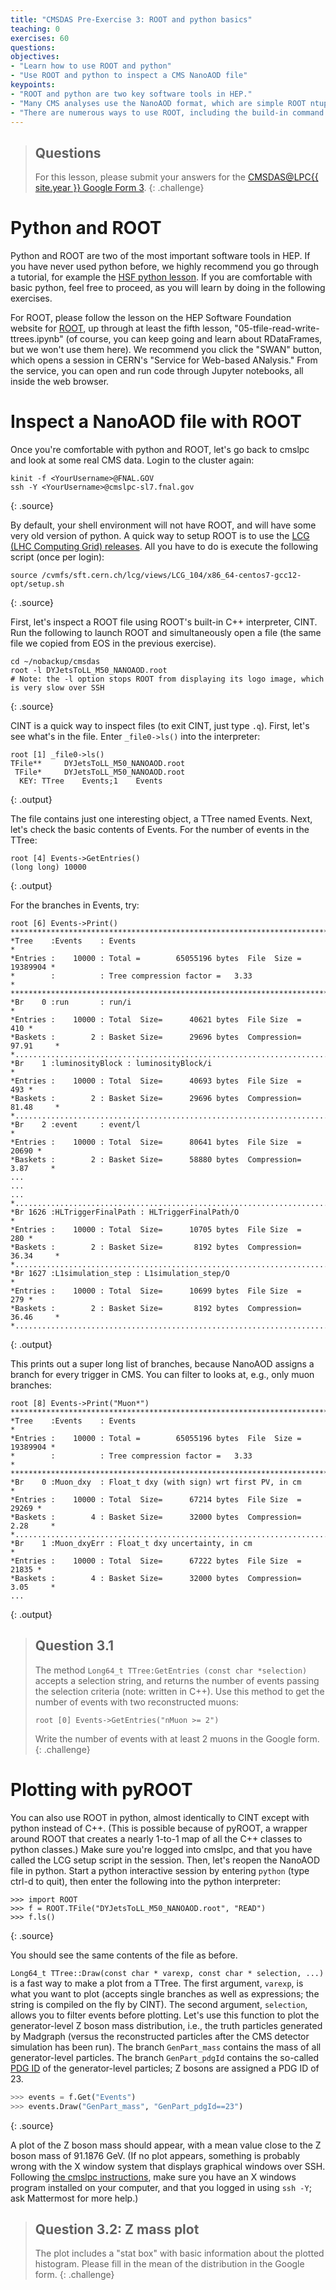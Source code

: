 ```yaml
---
title: "CMSDAS Pre-Exercise 3: ROOT and python basics"
teaching: 0
exercises: 60
questions:
objectives:
- "Learn how to use ROOT and python"
- "Use ROOT and python to inspect a CMS NanoAOD file"
keypoints:
- "ROOT and python are two key software tools in HEP."
- "Many CMS analyses use the NanoAOD format, which are simple ROOT ntuples that can be analyzed with standalone ROOT or pyROOT."
- "There are numerous ways to use ROOT, including the build-in command line interface (based on CINT, a C++ interpreter), pyROOT, Jupyter notebooks, compiled C++, and more."
---
```


> ## Questions
> For this lesson, please submit your answers for the [CMSDAS@LPC{{ site.year }} Google Form 3][Set3_form].
{: .challenge}

# Python and ROOT

Python and ROOT are two of the most important software tools in HEP. If you have never used python before, we highly recommend you go through a tutorial, for example the [HSF python lesson](https://swcarpentry.github.io/python-novice-inflammation/). If you are comfortable with basic python, feel free to proceed, as you will learn by doing in the following exercises. 

For ROOT, please follow the lesson on the HEP Software Foundation website for [ROOT](https://github.com/root-project/software-carpentry), up through at least the fifth lesson, "05-tfile-read-write-ttrees.ipynb" (of course, you can keep going and learn about RDataFrames, but we won't use them here). We recommend you click the "SWAN" button, which opens a session in CERN's "Service for Web-based ANalysis." From the service, you can open and run code through Jupyter notebooks, all inside the web browser.

# Inspect a NanoAOD file with ROOT
Once you're comfortable with python and ROOT, let's go back to cmslpc and look at some real CMS data. 
Login to the cluster again:

```shell
kinit -f <YourUsername>@FNAL.GOV
ssh -Y <YourUsername>@cmslpc-sl7.fnal.gov
```
 {: .source}

By default, your shell environment will not have ROOT, and will have some very old version of python. 
A quick way to setup ROOT is to use the [LCG (LHC Computing Grid) releases](https://lcgdocs.web.cern.ch/lcgdocs/lcgreleases/introduction/). 
All you have to do is execute the following script (once per login):

```shell
source /cvmfs/sft.cern.ch/lcg/views/LCG_104/x86_64-centos7-gcc12-opt/setup.sh
```
 {: .source}

 First, let's inspect a ROOT file using ROOT's built-in C++ interpreter, CINT. 
 Run the following to launch ROOT and simultaneously open a file (the same file we copied from EOS in the previous exercise).

 ```shell
cd ~/nobackup/cmsdas
root -l DYJetsToLL_M50_NANOAOD.root
# Note: the -l option stops ROOT from displaying its logo image, which is very slow over SSH
```
 {: .source}

CINT is a quick way to inspect files (to exit CINT, just type `.q`). First, let's see what's in the file. Enter `_file0->ls()` into the interpreter:

```shell
root [1] _file0->ls()
TFile**		DYJetsToLL_M50_NANOAOD.root	
 TFile*		DYJetsToLL_M50_NANOAOD.root	
  KEY: TTree	Events;1	Events
```
{: .output}

The file contains just one interesting object, a TTree named Events. Next, let's check the basic contents of Events. For the number of events in the TTree:
```shell
root [4] Events->GetEntries()
(long long) 10000
```
{: .output}

For the branches in Events, try:
```shell
root [6] Events->Print()
******************************************************************************
*Tree    :Events    : Events                                                 *
*Entries :    10000 : Total =        65055196 bytes  File  Size =   19389904 *
*        :          : Tree compression factor =   3.33                       *
******************************************************************************
*Br    0 :run       : run/i                                                  *
*Entries :    10000 : Total  Size=      40621 bytes  File Size  =        410 *
*Baskets :        2 : Basket Size=      29696 bytes  Compression=  97.91     *
*............................................................................*
*Br    1 :luminosityBlock : luminosityBlock/i                                *
*Entries :    10000 : Total  Size=      40693 bytes  File Size  =        493 *
*Baskets :        2 : Basket Size=      29696 bytes  Compression=  81.48     *
*............................................................................*
*Br    2 :event     : event/l                                                *
*Entries :    10000 : Total  Size=      80641 bytes  File Size  =      20690 *
*Baskets :        2 : Basket Size=      58880 bytes  Compression=   3.87     *
...
...
...
*............................................................................*
*Br 1626 :HLTriggerFinalPath : HLTriggerFinalPath/O                          *
*Entries :    10000 : Total  Size=      10705 bytes  File Size  =        280 *
*Baskets :        2 : Basket Size=       8192 bytes  Compression=  36.34     *
*............................................................................*
*Br 1627 :L1simulation_step : L1simulation_step/O                            *
*Entries :    10000 : Total  Size=      10699 bytes  File Size  =        279 *
*Baskets :        2 : Basket Size=       8192 bytes  Compression=  36.46     *
*............................................................................*

```
{: .output}

This prints out a super long list of branches, because NanoAOD assigns a branch for every trigger in CMS. You can filter to looks at, e.g., only muon branches:

```shell
root [8] Events->Print("Muon*")
******************************************************************************
*Tree    :Events    : Events                                                 *
*Entries :    10000 : Total =        65055196 bytes  File  Size =   19389904 *
*        :          : Tree compression factor =   3.33                       *
******************************************************************************
*Br    0 :Muon_dxy  : Float_t dxy (with sign) wrt first PV, in cm            *
*Entries :    10000 : Total  Size=      67214 bytes  File Size  =      29269 *
*Baskets :        4 : Basket Size=      32000 bytes  Compression=   2.28     *
*............................................................................*
*Br    1 :Muon_dxyErr : Float_t dxy uncertainty, in cm                       *
*Entries :    10000 : Total  Size=      67222 bytes  File Size  =      21835 *
*Baskets :        4 : Basket Size=      32000 bytes  Compression=   3.05     *
...
```
{: .output}


> ## Question 3.1
> The method ``Long64_t TTree:GetEntries (const char *selection)`` accepts a selection string, and returns the number of events passing the selection criteria (note: written in C++). Use this method to get the number of events with two reconstructed muons:
> 
> ```shell
> root [0] Events->GetEntries("nMuon >= 2")
> ```
> 
> Write the number of events with at least 2 muons in the Google form. 
{: .challenge}

# Plotting with pyROOT
You can also use ROOT in python, almost identically to CINT except with python instead of C++. 
(This is possible because of pyROOT, a wrapper around ROOT that creates a nearly 1-to-1 map of all the C++ classes to python classes.)
Make sure you're logged into cmslpc, and that you have called the LCG setup script in the session. 
Then, let's reopen the NanoAOD file in python. Start a python interactive session by entering `python` (type ctrl-d to quit), then enter the following into the python interpreter:

```shell
>>> import ROOT
>>> f = ROOT.TFile("DYJetsToLL_M50_NANOAOD.root", "READ")
>>> f.ls()
```
{: .source}

You should see the same contents of the file as before. 

`Long64_t TTree::Draw(const char * varexp, const char * selection, ...)` is a fast way to make a plot from a TTree. 
The first argument, `varexp`, is what you want to plot (accepts single branches as well as expressions; the string is compiled on the fly by CINT). 
The second argument, `selection`, allows you to filter events before plotting. 
Let's use this function to plot the generator-level Z boson mass distribution, i.e., the truth particles generated by Madgraph (versus the reconstructed particles after the CMS detector simulation has been run). 
The branch `GenPart_mass` contains the mass of all generator-level particles. 
The branch `GenPart_pdgId` contains the so-called [PDG ID](https://pdg.lbl.gov/2023/mcdata/mc_particle_id_contents.html) of the generator-level particles; Z bosons are assigned a PDG ID of 23. 
```python
>>> events = f.Get("Events")
>>> events.Draw("GenPart_mass", "GenPart_pdgId==23")
```
{: .source}

A plot of the Z boson mass should appear, with a mean value close to the Z boson mass of 91.1876 GeV. (If no plot appears, something is probably wrong with the X window system that displays graphical windows over SSH. Following [the cmslpc instructions](https://uscms.org/uscms_at_work/computing/getstarted/uaf.shtml), make sure you have an X windows program installed on your computer, and that you logged in using `ssh -Y`; ask Mattermost for more help.)


> ## Question 3.2: Z mass plot
> The plot includes a "stat box" with basic information about the plotted histogram. Please fill in the mean of the distribution in the Google form. 
{: .challenge}

[Set3_form]: https://forms.gle/KpqmLGGk6aV1thbB8